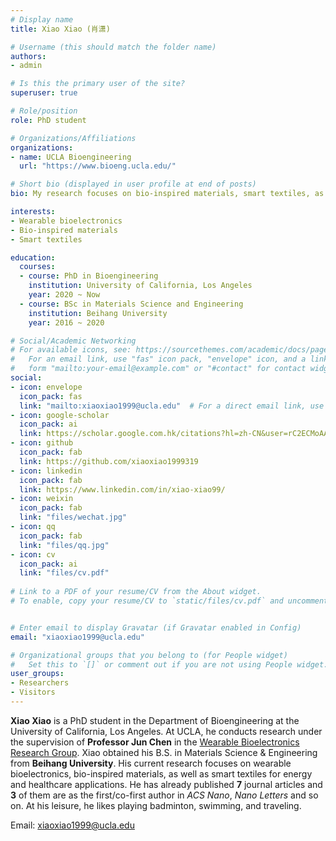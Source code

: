 ```yaml
---
# Display name
title: Xiao Xiao (肖潇)

# Username (this should match the folder name)
authors:
- admin

# Is this the primary user of the site?
superuser: true

# Role/position
role: PhD student

# Organizations/Affiliations
organizations:
- name: UCLA Bioengineering
  url: "https://www.bioeng.ucla.edu/"

# Short bio (displayed in user profile at end of posts)
bio: My research focuses on bio-inspired materials, smart textiles, as well as wearable bioelectronics for energy and healthcare applications.

interests:
- Wearable bioelectronics
- Bio-inspired materials
- Smart textiles

education:
  courses:
  - course: PhD in Bioengineering
    institution: University of California, Los Angeles
    year: 2020 ~ Now
  - course: BSc in Materials Science and Engineering
    institution: Beihang University
    year: 2016 ~ 2020

# Social/Academic Networking
# For available icons, see: https://sourcethemes.com/academic/docs/page-builder/#icons
#   For an email link, use "fas" icon pack, "envelope" icon, and a link in the
#   form "mailto:your-email@example.com" or "#contact" for contact widget.
social:
- icon: envelope
  icon_pack: fas
  link: "mailto:xiaoxiao1999@ucla.edu"  # For a direct email link, use "mailto:test@example.org".
- icon: google-scholar
  icon_pack: ai
  link: https://scholar.google.com.hk/citations?hl=zh-CN&user=rC2ECMoAAAAJ
- icon: github
  icon_pack: fab
  link: https://github.com/xiaoxiao1999319
- icon: linkedin
  icon_pack: fab
  link: https://www.linkedin.com/in/xiao-xiao99/
- icon: weixin
  icon_pack: fab
  link: "files/wechat.jpg"
- icon: qq
  icon_pack: fab
  link: "files/qq.jpg"
- icon: cv
  icon_pack: ai
  link: "files/cv.pdf"
  
# Link to a PDF of your resume/CV from the About widget.
# To enable, copy your resume/CV to `static/files/cv.pdf` and uncomment the lines below.


# Enter email to display Gravatar (if Gravatar enabled in Config)
email: "xiaoxiao1999@ucla.edu"

# Organizational groups that you belong to (for People widget)
#   Set this to `[]` or comment out if you are not using People widget.
user_groups:
- Researchers
- Visitors
---
```


**Xiao Xiao** is a PhD student in the Department of Bioengineering at the University of California, Los Angeles. At UCLA, he conducts research under the supervision of **Professor Jun Chen** in the [Wearable Bioelectronics Research Group](https://www.junchenlab.com). Xiao obtained his B.S. in Materials Science & Engineering from **Beihang University**. His current research focuses on wearable bioelectronics, bio-inspired materials, as well as smart textiles for energy and healthcare applications. He has already published **7** journal articles and **3** of them are as the first/co-first author in *ACS Nano*, *Nano Letters* and so on. At his leisure, he likes playing badminton, swimming, and traveling.

Email: xiaoxiao1999@ucla.edu
